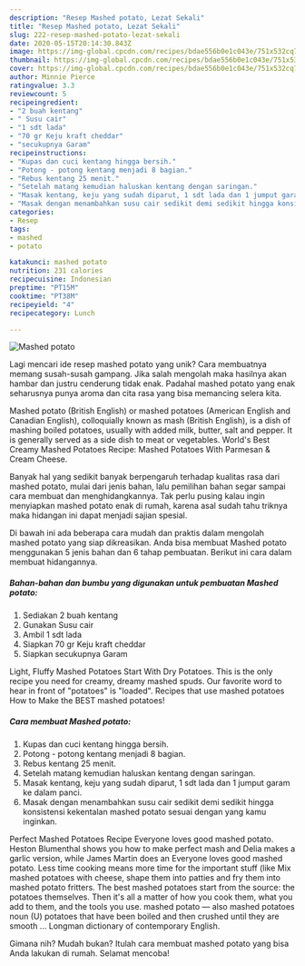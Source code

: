 ```yaml
---
description: "Resep Mashed potato, Lezat Sekali"
title: "Resep Mashed potato, Lezat Sekali"
slug: 222-resep-mashed-potato-lezat-sekali
date: 2020-05-15T20:14:30.843Z
image: https://img-global.cpcdn.com/recipes/bdae556b0e1c043e/751x532cq70/mashed-potato-foto-resep-utama.jpg
thumbnail: https://img-global.cpcdn.com/recipes/bdae556b0e1c043e/751x532cq70/mashed-potato-foto-resep-utama.jpg
cover: https://img-global.cpcdn.com/recipes/bdae556b0e1c043e/751x532cq70/mashed-potato-foto-resep-utama.jpg
author: Minnie Pierce
ratingvalue: 3.3
reviewcount: 5
recipeingredient:
- "2 buah kentang"
- " Susu cair"
- "1 sdt lada"
- "70 gr Keju kraft cheddar"
- "secukupnya Garam"
recipeinstructions:
- "Kupas dan cuci kentang hingga bersih."
- "Potong - potong kentang menjadi 8 bagian."
- "Rebus kentang 25 menit."
- "Setelah matang kemudian haluskan kentang dengan saringan."
- "Masak kentang, keju yang sudah diparut, 1 sdt lada dan 1 jumput garam ke dalam panci."
- "Masak dengan menambahkan susu cair sedikit demi sedikit hingga konsistensi kekentalan mashed potato sesuai dengan yang kamu inginkan."
categories:
- Resep
tags:
- mashed
- potato

katakunci: mashed potato 
nutrition: 231 calories
recipecuisine: Indonesian
preptime: "PT15M"
cooktime: "PT38M"
recipeyield: "4"
recipecategory: Lunch

---
```



![Mashed potato](https://img-global.cpcdn.com/recipes/bdae556b0e1c043e/751x532cq70/mashed-potato-foto-resep-utama.jpg)

Lagi mencari ide resep mashed potato yang unik? Cara membuatnya memang susah-susah gampang. Jika salah mengolah maka hasilnya akan hambar dan justru cenderung tidak enak. Padahal mashed potato yang enak seharusnya punya aroma dan cita rasa yang bisa memancing selera kita.

Mashed potato (British English) or mashed potatoes (American English and Canadian English), colloquially known as mash (British English), is a dish of mashing boiled potatoes, usually with added milk, butter, salt and pepper. It is generally served as a side dish to meat or vegetables. World&#39;s Best Creamy Mashed Potatoes Recipe: Mashed Potatoes With Parmesan &amp; Cream Cheese.

Banyak hal yang sedikit banyak berpengaruh terhadap kualitas rasa dari mashed potato, mulai dari jenis bahan, lalu pemilihan bahan segar sampai cara membuat dan menghidangkannya. Tak perlu pusing kalau ingin menyiapkan mashed potato enak di rumah, karena asal sudah tahu triknya maka hidangan ini dapat menjadi sajian spesial.


Di bawah ini ada beberapa cara mudah dan praktis dalam mengolah mashed potato yang siap dikreasikan. Anda bisa membuat Mashed potato menggunakan 5 jenis bahan dan 6 tahap pembuatan. Berikut ini cara dalam membuat hidangannya.

<!--inarticleads1-->

##### Bahan-bahan dan bumbu yang digunakan untuk pembuatan Mashed potato:

1. Sediakan 2 buah kentang
1. Gunakan  Susu cair
1. Ambil 1 sdt lada
1. Siapkan 70 gr Keju kraft cheddar
1. Siapkan secukupnya Garam


Light, Fluffy Mashed Potatoes Start With Dry Potatoes. This is the only recipe you need for creamy, dreamy mashed spuds. Our favorite word to hear in front of &#34;potatoes&#34; is &#34;loaded&#34;. Recipes that use mashed potatoes How to Make the BEST mashed potatoes! 

<!--inarticleads2-->

##### Cara membuat Mashed potato:

1. Kupas dan cuci kentang hingga bersih.
1. Potong - potong kentang menjadi 8 bagian.
1. Rebus kentang 25 menit.
1. Setelah matang kemudian haluskan kentang dengan saringan.
1. Masak kentang, keju yang sudah diparut, 1 sdt lada dan 1 jumput garam ke dalam panci.
1. Masak dengan menambahkan susu cair sedikit demi sedikit hingga konsistensi kekentalan mashed potato sesuai dengan yang kamu inginkan.


Perfect Mashed Potatoes Recipe Everyone loves good mashed potato. Heston Blumenthal shows you how to make perfect mash and Delia makes a garlic version, while James Martin does an Everyone loves good mashed potato. Less time cooking means more time for the important stuff (like Mix mashed potatoes with cheese, shape them into patties and fry them into mashed potato fritters. The best mashed potatoes start from the source: the potatoes themselves. Then it&#39;s all a matter of how you cook them, what you add to them, and the tools you use. mashed potato — also mashed potatoes noun (U) potatoes that have been boiled and then crushed until they are smooth … Longman dictionary of contemporary English. 

Gimana nih? Mudah bukan? Itulah cara membuat mashed potato yang bisa Anda lakukan di rumah. Selamat mencoba!

